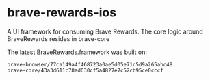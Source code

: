 # brave-rewards-ios

A UI framework for consuming Brave Rewards. The core logic around BraveRewards resides in brave-core

The latest BraveRewards.framework was built on:

```
brave-browser/77ca149a4f468723a0ae5d05e71c5d9a265abc48
brave-core/43a3d611c78ad630cf5a4827e7c52cb95ce0cccf
```
